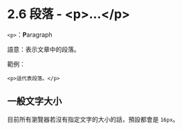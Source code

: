 # 2.6 段落 - &lt;p&gt;...&lt;/p&gt;

`<p>`：**P**aragraph

語意：表示文章中的段落。

範例：

```
<p>這代表段落。</p>
```

## 一般文字大小

目前所有瀏覽器若沒有指定文字的大小的話，預設都會是 `16px`。

